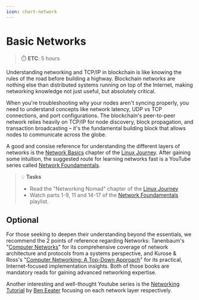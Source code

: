 ```yaml
---
icon: chart-network
---
```


# Basic Networks

> ⏱️ **ETC**: 5 hours


Understanding networking and TCP/IP in blockchain is like knowing the rules of the road before building a highway. Blockchain networks are nothing else than distributed systems running on top of the Internet, making networking knowledge not just useful, but absolutely critical.

When you're troubleshooting why your nodes aren't syncing properly, you need to understand concepts like network latency, UDP vs TCP connections, and port configurations. The blockchain's peer-to-peer network relies heavily on TCP/IP for node discovery, block propagation, and transaction broadcasting – it's the fundamental building block that allows nodes to communicate across the globe.

A good and consise reference for understanding the different layers of networks is the [Network Basics](https://linuxjourney.com/lesson/network-basics) chapter of the [Linux Journey](https://linuxjourney.com/). After gaining some intuition, the suggested route for learning networks fast is a YouTube series called [Network Foundamentals](https://www.youtube.com/playlist?list=PLDQaRcbiSnqF5U8ffMgZzS7fq1rHUI3Q8).&#x20;

> 💡 **Tasks**
> * Read the "Networking Nomad" chapter of the [Linux Journey](https://linuxjourney.com/)
> * Watch parts 1-9, 11 and 14-17 of the [Network Foundamentals](https://www.youtube.com/playlist?list=PLDQaRcbiSnqF5U8ffMgZzS7fq1rHUI3Q8) playlist.

## Optional

For those seeking to deepen their understanding beyond the essentials, we recommend the 2 points of reference regarding Networks: Tanenbaum's "[Computer Networks](https://github.com/gsahinpi/acm361/blob/master/Computer%20Networks%20-%20A%20Tanenbaum%20-%205th%20edition.pdf)" for its comprehensive coverage of network architecture and protocols from a systems perspective, and Kurose & Ross's "[Computer Networking: A Top-Down Approach](https://gaia.cs.umass.edu/kurose_ross/index.php)" for its practical, Internet-focused implementation insights. Both of those books are mandatory reads for gaining advanced networking expertise.

Another interesting and well-thought Youtube series is the [Networking Tutorial](https://www.youtube.com/playlist?list=PLowKtXNTBypH19whXTVoG3oKSuOcw_XeW) by [Ben Eeater](https://eater.net/) focusing on each network layer respectively.